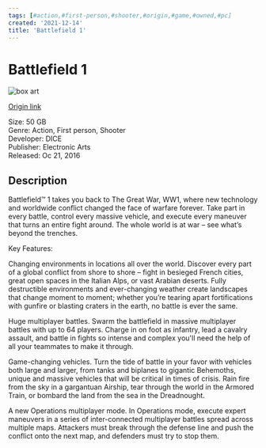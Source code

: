 ```yaml
---
tags: [#action,#first-person,#shooter,#origin,#game,#owned,#pc]
created: '2021-12-14'
title: 'Battlefield 1'
---
```

# Battlefield 1

![box art]()

[Origin link](https://www.origin.com/usa/en-us/store/battlefield/battlefield-1)

Size: 50 GB  
Genre: Action, First person, Shooter  
Developer: DICE  
Publisher: Electronic Arts  
Released: Oc 21, 2016  

## Description

Battlefield™ 1 takes you back to The Great War, WW1, where new technology and worldwide conflict changed the face of warfare forever. Take part in every battle, control every massive vehicle, and execute every maneuver that turns an entire fight around. The whole world is at war – see what’s beyond the trenches.

Key Features:

Changing environments in locations all over the world. Discover every part of a global conflict from shore to shore – fight in besieged French cities, great open spaces in the Italian Alps, or vast Arabian deserts. Fully destructible environments and ever-changing weather create landscapes that change moment to moment; whether you’re tearing apart fortifications with gunfire or blasting craters in the earth, no battle is ever the same.

Huge multiplayer battles. Swarm the battlefield in massive multiplayer battles with up to 64 players. Charge in on foot as infantry, lead a cavalry assault, and battle in fights so intense and complex you'll need the help of all your teammates to make it through.

Game-changing vehicles. Turn the tide of battle in your favor with vehicles both large and larger, from tanks and biplanes to gigantic Behemoths, unique and massive vehicles that will be critical in times of crisis. Rain fire from the sky in a gargantuan Airship, tear through the world in the Armored Train, or bombard the land from the sea in the Dreadnought.

A new Operations multiplayer mode. In Operations mode, execute expert maneuvers in a series of inter-connected multiplayer battles spread across multiple maps. Attackers must break through the defense line and push the conflict onto the next map, and defenders must try to stop them.

